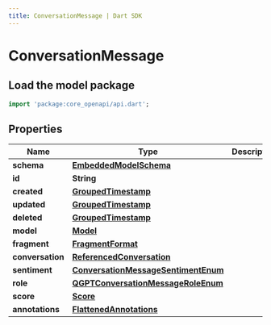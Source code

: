 ```yaml
---
title: ConversationMessage | Dart SDK
---
```


# ConversationMessage

## Load the model package
```dart
import 'package:core_openapi/api.dart';
```

## Properties
Name | Type | Description | Notes
------------ | ------------- | ------------- | -------------
**schema** | [**EmbeddedModelSchema**](EmbeddedModelSchema) |  | [optional] 
**id** | **String** |  | 
**created** | [**GroupedTimestamp**](GroupedTimestamp) |  | 
**updated** | [**GroupedTimestamp**](GroupedTimestamp) |  | 
**deleted** | [**GroupedTimestamp**](GroupedTimestamp) |  | [optional] 
**model** | [**Model**](Model) |  | [optional] 
**fragment** | [**FragmentFormat**](FragmentFormat) |  | [optional] 
**conversation** | [**ReferencedConversation**](ReferencedConversation) |  | 
**sentiment** | [**ConversationMessageSentimentEnum**](ConversationMessageSentimentEnum) |  | [optional] 
**role** | [**QGPTConversationMessageRoleEnum**](QGPTConversationMessageRoleEnum) |  | 
**score** | [**Score**](Score) |  | [optional] 
**annotations** | [**FlattenedAnnotations**](FlattenedAnnotations) |  | [optional] 




